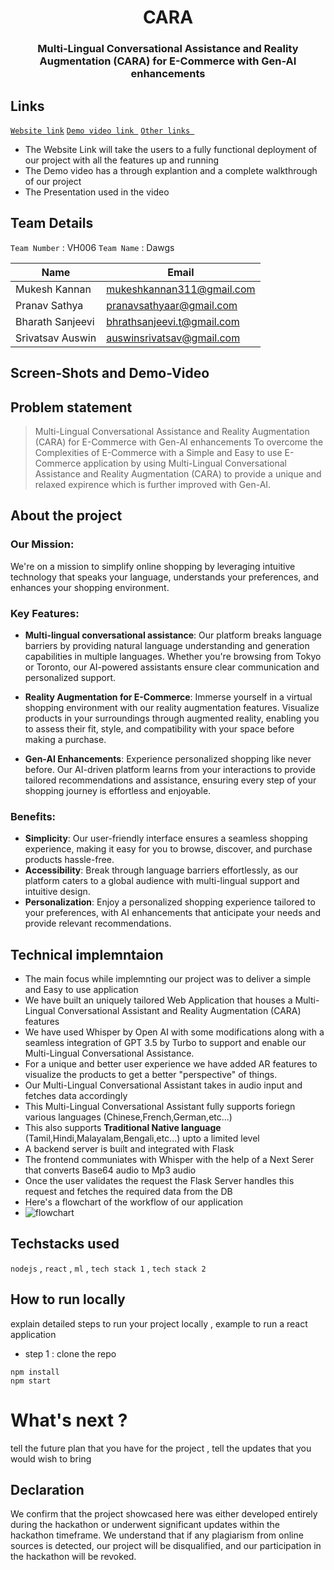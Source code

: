 <div align="center">
    <h1 align="center">CARA</h1>
    <h3>Multi-Lingual Conversational Assistance and Reality Augmentation (CARA) for E-Commerce with Gen-AI enhancements</h3>
</div>

## Links

[`Website link`](http://www.google.com) [`Demo video link `](http://www.google.com) [`Other links `](http://www.google.com)

- The Website Link will take the users to a fully functional deployment of our project with all the features up and running
- The Demo video has a through explantion and a complete walkthrough of our project
- The Presentation used in the video

## Team Details

`Team Number` : VH006
`Team Name` : Dawgs

| Name             | Email                      |
| ---------------- | -------------------------- |
| Mukesh Kannan    | mukeshkannan311@gmail.com  |
| Pranav Sathya    | pranavsathyaar@gmail.com   |
| Bharath Sanjeevi | bhrathsanjeevi.t@gmail.com |
| Srivatsav Auswin | auswinsrivatsav@gmail.com  |

## Screen-Shots and Demo-Video

## Problem statement

> Multi-Lingual Conversational Assistance and Reality Augmentation (CARA) for E-Commerce with Gen-AI enhancements
> To overcome the Complexities of E-Commerce with a Simple and Easy to use E-Commerce application by using Multi-Lingual Conversational Assistance and Reality Augmentation (CARA) to provide a unique and relaxed expirence which is further improved with Gen-AI.

## About the project

### Our Mission:

We're on a mission to simplify online shopping by leveraging intuitive technology that speaks your language, understands your preferences, and enhances your shopping environment.

### Key Features:

- **Multi-lingual conversational assistance**: Our platform breaks language barriers by providing natural language understanding and generation capabilities in multiple languages. Whether you're browsing from Tokyo or Toronto, our AI-powered assistants ensure clear communication and personalized support.

- **Reality Augmentation for E-Commerce**: Immerse yourself in a virtual shopping environment with our reality augmentation features. Visualize products in your surroundings through augmented reality, enabling you to assess their fit, style, and compatibility with your space before making a purchase.

- **Gen-AI Enhancements**: Experience personalized shopping like never before. Our AI-driven platform learns from your interactions to provide tailored recommendations and assistance, ensuring every step of your shopping journey is effortless and enjoyable.

### Benefits:

- **Simplicity**: Our user-friendly interface ensures a seamless shopping experience, making it easy for you to browse, discover, and purchase products hassle-free.
- **Accessibility**: Break through language barriers effortlessly, as our platform caters to a global audience with multi-lingual support and intuitive design.
- **Personalization**: Enjoy a personalized shopping experience tailored to your preferences, with AI enhancements that anticipate your needs and provide relevant recommendations.

## Technical implemntaion

- The main focus while implemnting our project was to deliver a simple and Easy to use application
- We have built an uniquely tailored Web Application that houses a Multi-Lingual Conversational Assistant and Reality Augmentation (CARA) features
- We have used Whisper by Open AI with some modifications along with a seamless integration of GPT 3.5 by Turbo to support and enable our Multi-Lingual Conversational Assistance.
- For a unique and better user experience we have added AR features to visualize the products to get a better "perspective" of things.
- Our Multi-Lingual Conversational Assistant takes in audio input and fetches data accordingly
- This Multi-Lingual Conversational Assistant fully supports foriegn various languages (Chinese,French,German,etc...)
- This also supports **Traditional Native language** (Tamil,Hindi,Malayalam,Bengali,etc...) upto a limited level
- A backend server is built and integrated with Flask
- The frontend communiates with Whisper with the help of a Next Serer that converts Base64 audio to Mp3 audio
- Once the user validates the request the Flask Server handles this request and fetches the required data from the DB
- Here's a flowchart of the workflow of our application
- ![flowchart]()

## Techstacks used

`nodejs` , `react` , `ml` , `tech stack 1` , `tech stack 2`

## How to run locally

explain detailed steps to run your project locally , example to run a react application

- step 1 : clone the repo

```
npm install
npm start
```

# What's next ?

tell the future plan that you have for the project , tell the updates that you would wish to bring

## Declaration

We confirm that the project showcased here was either developed entirely during the hackathon or underwent significant updates within the hackathon timeframe. We understand that if any plagiarism from online sources is detected, our project will be disqualified, and our participation in the hackathon will be revoked.
